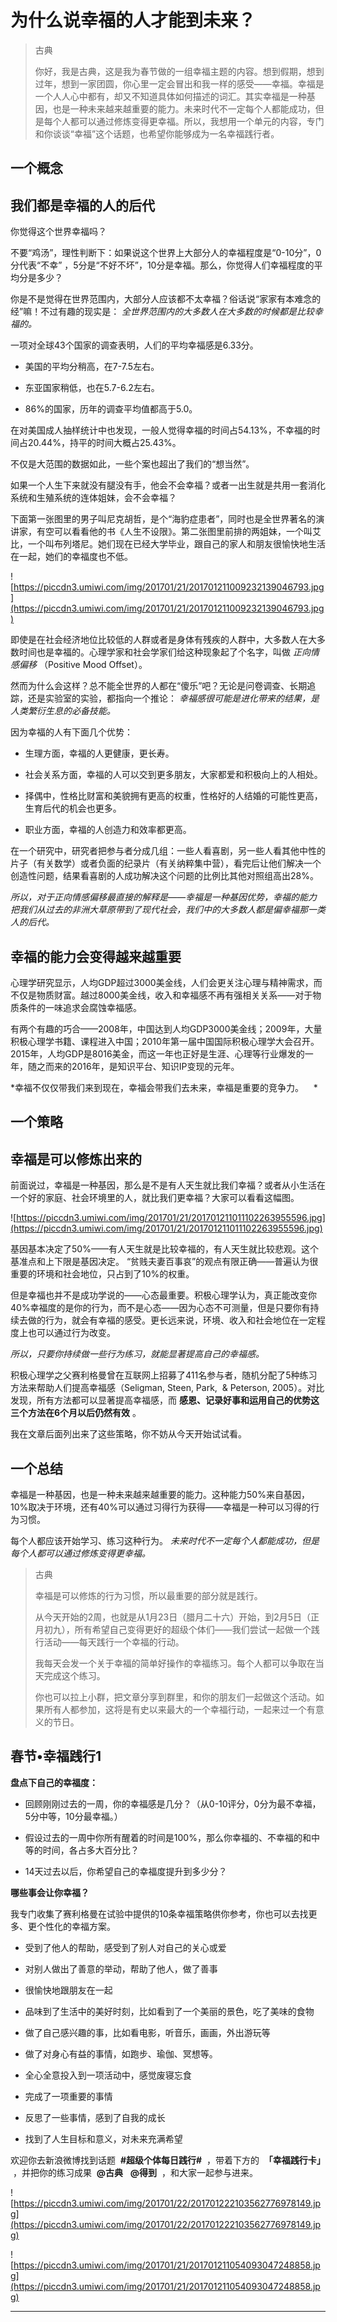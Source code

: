 # 为什么说幸福的人才能到未来？

> 古典
> 
> 你好，我是古典，这是我为春节做的一组幸福主题的内容。想到假期，想到过年，想到一家团圆，你心里一定会冒出和我一样的感受——幸福。幸福是一个人人心中都有，却又不知道具体如何描述的词汇。其实幸福是一种基因，也是一种未来越来越重要的能力。未来时代不一定每个人都能成功，但是每个人都可以通过修炼变得更幸福。所以，我想用一个单元的内容，专门和你谈谈“幸福”这个话题，也希望你能够成为一名幸福践行者。

## 一个概念

## 我们都是幸福的人的后代

你觉得这个世界幸福吗？

不要“鸡汤”，理性判断下：如果说这个世界上大部分人的幸福程度是“0-10分”，0分代表“不幸” ，5分是“不好不坏”，10分是幸福。那么，你觉得人们幸福程度的平均分是多少？

你是不是觉得在世界范围内，大部分人应该都不太幸福？俗话说“家家有本难念的经”嘛！不过有趣的现实是： *全世界范围内的大多数人在大多数的时候都是比较幸福的。*

一项对全球43个国家的调查表明，人们的平均幸福感是6.33分。

* 美国的平均分稍高，在7-7.5左右。

* 东亚国家稍低，也在5.7-6.2左右。

* 86%的国家，历年的调查平均值都高于5.0。 

在对美国成人抽样统计中也发现，一般人觉得幸福的时间占54.13%，不幸福的时间占20.44%，持平的时间大概占25.43%。

不仅是大范围的数据如此，一些个案也超出了我们的“想当然”。

如果一个人生下来就没有腿没有手，他会不会幸福？或者一出生就是共用一套消化系统和生殖系统的连体姐妹，会不会幸福？

下面第一张图里的男子叫尼克胡哲，是个“海豹症患者”，同时也是全世界著名的演讲家，有空可以看看他的书《人生不设限》。第二张图里前排的两姐妹，一个叫艾比，一个叫布列塔尼。她们现在已经大学毕业，跟自己的家人和朋友很愉快地生活在一起，她们的幸福度也不低。

![https://piccdn3.umiwi.com/img/201701/21/201701211009232139046793.jpg](https://piccdn3.umiwi.com/img/201701/21/201701211009232139046793.jpg)

即使是在社会经济地位比较低的人群或者是身体有残疾的人群中，大多数人在大多数时间也是幸福的。心理学家和社会学家们给这种现象起了个名字，叫做 *正向情感偏移* （Positive Mood Offset）。

然而为什么会这样？总不能全世界的人都在“傻乐”吧？无论是问卷调查、长期追踪，还是实验室的实验，都指向一个推论： *幸福感很可能是进化带来的结果，是人类繁衍生息的必备技能。*

因为幸福的人有下面几个优势：

* 生理方面，幸福的人更健康，更长寿。

* 社会关系方面，幸福的人可以交到更多朋友，大家都爱和积极向上的人相处。

* 择偶中，性格比财富和美貌拥有更高的权重，性格好的人结婚的可能性更高，生育后代的机会也更多。

* 职业方面，幸福的人创造力和效率都更高。 

在一个研究中，研究者把参与者分成几组：一些人看喜剧，另一些人看其他中性的片子（有关数学）或者负面的纪录片（有关纳粹集中营），看完后让他们解决一个创造性问题，结果看喜剧的人成功解决这个问题的比例比其他对照组高出28%。

 *所以，对于正向情感偏移最直接的解释是——幸福是一种基因优势，幸福的能力把我们从过去的非洲大草原带到了现代社会，我们中的大多数人都是偏幸福那一类人的后代。*     

## 幸福的能力会变得越来越重要

心理学研究显示，人均GDP超过3000美金线，人们会更关注心理与精神需求，而不仅是物质财富。越过8000美金线，收入和幸福感不再有强相关关系——对于物质条件的一味追求会腐蚀幸福感。

有两个有趣的巧合——2008年，中国达到人均GDP3000美金线；2009年，大量积极心理学书籍、课程进入中国；2010年第一届中国国际积极心理学大会召开。2015年，人均GDP是8016美金，而这一年也正好是生涯、心理等行业爆发的一年，随之而来的2016年，是知识平台、知识IP变现的元年。

 *幸福不仅仅带我们来到现在，幸福会带我们去未来，幸福是重要的竞争力。    *

## 一个策略

## 幸福是可以修炼出来的

前面说过，幸福是一种基因，那么是不是有人天生就比我们幸福？或者从小生活在一个好的家庭、社会环境里的人，就比我们更幸福？大家可以看看这幅图。    

![https://piccdn3.umiwi.com/img/201701/21/201701211011102263955596.jpg](https://piccdn3.umiwi.com/img/201701/21/201701211011102263955596.jpg)

基因基本决定了50%——有人天生就是比较幸福的，有人天生就比较悲观。这个基准点和上下限是基因决定。 “贫贱夫妻百事哀”的观点有限正确——普遍认为很重要的环境和社会地位，只占到了10%的权重。

但是幸福也并不是成功学说的——心态最重要。积极心理学认为，真正能改变你40%幸福度的是你的行为，而不是心态——因为心态不可测量，但是只要你有持续去做的行为，就会有幸福的感受。更长远来说，环境、收入和社会地位在一定程度上也可以通过行为改变。

 *所以，只要你持续做一些行为练习，就能显著提高自己的幸福感。*

积极心理学之父赛利格曼曾在互联网上招募了411名参与者，随机分配了5种练习方法来帮助人们提高幸福感（Seligman, Steen, Park,  & Peterson, 2005）。对比发现，所有方法都可以显著提高幸福感，而 **感恩、记录好事和运用自己的优势这三个方法在6个月以后仍然有效** 。

我在文章后面列出来了这些策略，你不妨从今天开始试试看。    

## 一个总结

幸福是一种基因，也是一种未来越来越重要的能力。这种能力50%来自基因，10%取决于环境，还有40%可以通过习得行为获得——幸福是一种可以习得的行为习惯。

每个人都应该开始学习、练习这种行为。 *未来时代不一定每个人都能成功，但是每个人都可以通过修炼变得更幸福。*

> 古典
> 
> 幸福是可以修炼的行为习惯，所以最重要的部分就是践行。
> 
> 从今天开始的2周，也就是从1月23日（腊月二十六）开始，到2月5日（正月初九），所有希望自己变得更好的超级个体们——我们尝试一起做一个践行活动——每天践行一个幸福的行动。
> 
> 我每天会发一个关于幸福的简单好操作的幸福练习。每个人都可以争取在当天完成这个练习。
> 
> 你也可以拉上小群，把文章分享到群里，和你的朋友们一起做这个活动。如果所有人都参加，这将是有史以来最大的一个幸福行动，一起来过一个有意义的节日。

## 春节•幸福践行1

 **盘点下自己的幸福度：**

* 回顾刚刚过去的一周，你的幸福感是几分？（从0-10评分，0分为最不幸福，5分中等，10分最幸福。）

* 假设过去的一周中你所有醒着的时间是100%，那么你幸福的、不幸福的和中等的时间，各占多大百分比？

* 14天过去以后，你希望自己的幸福度提升到多少分？

 **哪些事会让你幸福？**

我专门收集了赛利格曼在试验中提供的10条幸福策略供你参考，你也可以去找更多、更个性化的幸福方案。

* 受到了他人的帮助，感受到了别人对自己的关心或爱

* 对别人做出了善意的举动，帮助了他人，做了善事

* 很愉快地跟朋友在一起

* 品味到了生活中的美好时刻，比如看到了一个美丽的景色，吃了美味的食物

* 做了自己感兴趣的事，比如看电影，听音乐，画画，外出游玩等

* 做了对身心有益的事情，如跑步、瑜伽、冥想等。

* 全心全意投入到一项活动中，感觉废寝忘食

* 完成了一项重要的事情

* 反思了一些事情，感到了自我的成长

* 找到了人生目标和意义，对未来充满希望  

欢迎你去新浪微博找到话题  **#超级个体每日践行#**  ，带着下方的  **「幸福践行卡」**  ，并把你的练习成果  **@古典**   **@得到**  ，和大家一起参与进来。    

![https://piccdn3.umiwi.com/img/201701/22/201701222103562776978149.jpg](https://piccdn3.umiwi.com/img/201701/22/201701222103562776978149.jpg)

![https://piccdn3.umiwi.com/img/201701/21/201701211054093047248858.jpg](https://piccdn3.umiwi.com/img/201701/21/201701211054093047248858.jpg)

---
